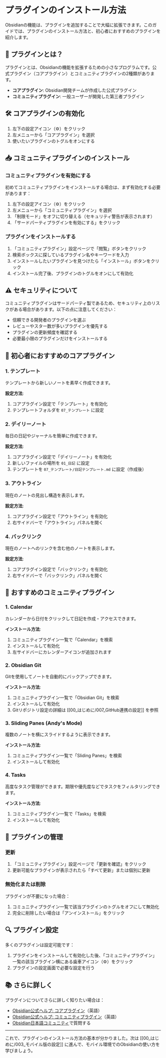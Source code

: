 # プラグインのインストール方法

Obsidianの機能は、プラグインを追加することで大幅に拡張できます。このガイドでは、プラグインのインストール方法と、初心者におすすめのプラグインを紹介します。

## 🔌 プラグインとは？

プラグインとは、Obsidianの機能を拡張するための小さなプログラムです。公式プラグイン（コアプラグイン）とコミュニティプラグインの2種類があります。

- **コアプラグイン**: Obsidian開発チームが作成した公式プラグイン
- **コミュニティプラグイン**: 一般ユーザーが開発した第三者プラグイン

## 🛠️ コアプラグインの有効化

1. 左下の設定アイコン（⚙️）をクリック
2. 左メニューから「コアプラグイン」を選択
3. 使いたいプラグインのトグルをオンにする

## 📥 コミュニティプラグインのインストール

### コミュニティプラグインを有効にする

初めてコミュニティプラグインをインストールする場合は、まず有効化する必要があります：

1. 左下の設定アイコン（⚙️）をクリック
2. 左メニューから「コミュニティプラグイン」を選択
3. 「制限モード」をオフに切り替える（セキュリティ警告が表示されます）
4. 「サードパーティプラグインを有効にする」をクリック

### プラグインをインストールする

1. 「コミュニティプラグイン」設定ページで「閲覧」ボタンをクリック
2. 検索ボックスに探しているプラグイン名やキーワードを入力
3. インストールしたいプラグインを見つけたら「インストール」ボタンをクリック
4. インストール完了後、プラグインのトグルをオンにして有効化

## ⚠️ セキュリティについて

コミュニティプラグインはサードパーティ製であるため、セキュリティ上のリスクがある場合があります。以下の点に注意してください：

- 信頼できる開発者のプラグインを選ぶ
- レビューやスター数が多いプラグインを優先する
- プラグインの更新頻度を確認する
- 必要最小限のプラグインだけをインストールする

## 🌟 初心者におすすめのコアプラグイン

### 1. テンプレート

テンプレートから新しいノートを素早く作成できます。

**設定方法**:
1. コアプラグイン設定で「テンプレート」を有効化
2. テンプレートフォルダを `07_テンプレート` に設定

### 2. デイリーノート

毎日の日記やジャーナルを簡単に作成できます。

**設定方法**:
1. コアプラグイン設定で「デイリーノート」を有効化
2. 新しいファイルの場所を `01_日記` に設定
3. テンプレートを `07_テンプレート/日記テンプレート.md` に設定（作成後）

### 3. アウトライン

現在のノートの見出し構造を表示します。

**設定方法**:
1. コアプラグイン設定で「アウトライン」を有効化
2. 右サイドバーで「アウトライン」パネルを開く

### 4. バックリンク

現在のノートへのリンクを含む他のノートを表示します。

**設定方法**:
1. コアプラグイン設定で「バックリンク」を有効化
2. 右サイドバーで「バックリンク」パネルを開く

## 🚀 おすすめのコミュニティプラグイン

### 1. Calendar

カレンダーから日付をクリックして日記を作成・アクセスできます。

**インストール方法**:
1. コミュニティプラグイン一覧で「Calendar」を検索
2. インストールして有効化
3. 左サイドバーにカレンダーアイコンが追加されます

### 2. Obsidian Git

Gitを使用してノートを自動的にバックアップできます。

**インストール方法**:
1. コミュニティプラグイン一覧で「Obsidian Git」を検索
2. インストールして有効化
3. Gitリポジトリ設定の詳細は [[00_はじめに/007_GitHub連携の設定]] を参照

### 3. Sliding Panes (Andy's Mode)

複数のノートを横にスライドするように表示できます。

**インストール方法**:
1. コミュニティプラグイン一覧で「Sliding Panes」を検索
2. インストールして有効化

### 4. Tasks

高度なタスク管理ができます。期限や優先度などでタスクをフィルタリングできます。

**インストール方法**:
1. コミュニティプラグイン一覧で「Tasks」を検索
2. インストールして有効化

## 🔄 プラグインの管理

### 更新

1. 「コミュニティプラグイン」設定ページで「更新を確認」をクリック
2. 更新可能なプラグインが表示されたら「すべて更新」または個別に更新

### 無効化または削除

プラグインが不要になった場合：

1. コミュニティプラグイン一覧で該当プラグインのトグルをオフにして無効化
2. 完全に削除したい場合は「アンインストール」をクリック

## 🔍 プラグイン設定

多くのプラグインは設定可能です：

1. プラグインをインストールして有効化した後、「コミュニティプラグイン」一覧の該当プラグイン横にある歯車アイコン（⚙️）をクリック
2. プラグインの設定画面で必要な設定を行う

## 📚 さらに詳しく

プラグインについてさらに詳しく知りたい場合は：

- [Obsidian公式ヘルプ: コアプラグイン](https://help.obsidian.md/Plugins/Core+plugins)（英語）
- [Obsidian公式ヘルプ: コミュニティプラグイン](https://help.obsidian.md/Plugins/Community+plugins)（英語）
- [Obsidian日本語コミュニティ](https://forum.obsidian.md/c/multilingual/japanese/39)で質問する

---

これで、プラグインのインストール方法の基本が分かりました。次は [[00_はじめに/003_モバイル版の設定]] に進んで、モバイル環境でのObsidianの使い方を学びましょう。
